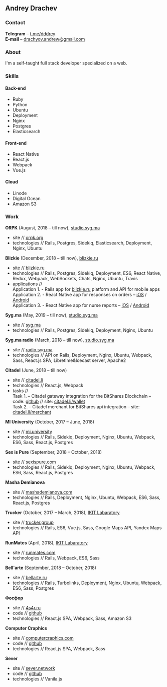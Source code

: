 ## Andrey Drachev

### Contact
**Telegram** –  [t.me/dddrey](http://t.me/dddrey) <br>
**E-mail** –  [drachyov.andrew@gmail.com](mailto:drachyov.andrew@gmail.com) <br>

### About
I'm a self-taught full stack developer specialized on a web.

### Skills

#### Back-end

-   Ruby
-   Python
-   Ubuntu
-   Deployment
-   Nginx
-   Postgres
-   Elasticsearch

#### Front-end

-   React Native
-   React.js
-   Webpack
-   Vue.js

#### Cloud

-   Linode
-   Digital Ocean
-   Amazon S3


### Work
**ORPK** (August, 2018 – till now), [studio.syg.ma](https://studio.syg.ma) <br>
- site // [orpk.org](https://orpk.org/) <br>
- technologies // Rails, Postgres, Sidekiq, Elasticsearch, Deployment, Nginx, Ubuntu 

**Blizkie** (December, 2018 – till now), [blizkie.ru](https://blizkie.ru) <br>
- site // [blizkie.ru](https://blizkie.ru/) <br>
- technologies // Rails, Postgres, Sidekiq, Deployment, ES6, React Native, Redux, Webpack, WebSockets, Chats, Nginx, Ubuntu, Travis
- applications // <br>
Application 1. - Rails app for [blizkie.ru](https://blizkie.ru/) platform and API for mobile apps<br>
Application 2. - React Native app for responses on orders – [iOS](https://apps.apple.com/ru/app/работа-сиделкой/id1455323208) / [Android](https://play.google.com/store/apps/details?id=com.caregiversapp) <br>
Application 3. - React Native app for nurse reports – [iOS](https://apps.apple.com/ru/app/для-специалистов/id1416592574) / [Android](https://play.google.com/store/apps/details?id=com.reportsapp)

**Syg.ma** (May, 2019 – till now), [studio.syg.ma](https://studio.syg.ma) <br>
- site // [syg.ma](https://syg.ma/) <br>
- technologies // Rails, Postgres, Sidekiq, Deployment, Nginx, Ubuntu 

**Syg.ma radio** (March, 2018 – till now), [studio.syg.ma](https://studio.syg.ma) <br>
- site // [radio.syg.ma](https://radio.syg.ma/) <br>
- technologies // API on Rails, Deployment, Nginx, Ubuntu, Webpack, Sass, React.js SPA, Libretime&Icecast server, Apache2

**Citadel** (June, 2018 – till now) <br>
- site // [citadel.li](https://citadel.li/) <br>
- technologies // React.js, Webpack <br>
- tasks // <br>
Task 1. – Citadel gateway integration for the BitShares Blockchain –
code: [github](https://github.com/bitshares/bitshares-ui/pull/1695/files) // site: [citadel.li/wallet](https://citadel.li/wallet/#/) <br>
Task 2. – Citadel merchant for BitShares api integration – site: [citadel.li/merchant](https://citadel.li/merchant/)

**MI University** (October, 2017 – June, 2018) <br>
- site // [mi.university](https://mi.university/) <br>
- technologies // Rails, Sidekiq, Deployment, Nginx, Ubuntu, Webpack, ES6, Sass, React.js, Postgres

**Sex is Pure** (September, 2018 – October, 2018) <br>
- site // [sexispure.com](https://sexispure.com/) <br>
- technologies // Rails, Sidekiq, Deployment, Nginx, Ubuntu, Webpack, ES6, Sass, React.js, Postgres

**Masha Demianova** <br>
- site // [mashademianova.com](https://mashademianova.com/) <br>
- technologies // Rails, Deployment, Nginx, Ubuntu, Webpack, ES6, Sass, React.js, Postgres

**Trucker** (October, 2017 – March, 2018), [IKIT Labaratory](https://ikitlab.com/) <br>
- site // [trucker.group](https://www.trucker.group/) <br>
- technologies // Rails, ES6, Vue.js, Sass, Google Maps API, Yandex Maps API

**RunMates** (April, 2018), [IKIT Labaratory](https://ikitlab.com/) <br>
- site // [runmates.com](https://runmates.com/) <br>
- technologies // Rails, Webpack, ES6, Sass

**Bell'arte** (September, 2018 – October, 2018) <br>
- site // [bellarte.ru](https://bellarte.ru/) <br>
- technologies // Rails, Turbolinks, Deployment, Nginx, Ubuntu, Webpack, ES6, Sass, Postgres

**Фосфор** <br>
- site // [4s4r.ru](http://4s4r.ru/) <br>
- code // [github](https://github.com/4s4r/4s4r.github.io/tree/develop) <br>
- technologies // React.js SPA, Webpack, Sass, Amazon S3

**Computer Craphics** <br>
- site // [computercraphics.com](http://computercraphics.com/) <br>
- code // [github](https://github.com/ComputerCraphics/computercraphics.github.io) <br>
- technologies // React.js SPA, Webpack, Sass

**Sever** <br>
- site // [sever.network](http://sever.network/) <br>
- code // [github](https://github.com/sever-token/sever-token.github.io) <br>
- technologies // Vanila.js

